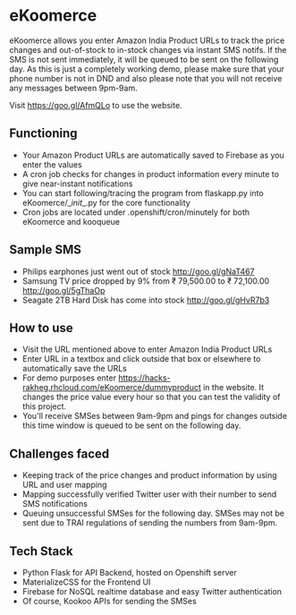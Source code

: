 # eKoomerce
eKoomerce allows you enter Amazon India Product URLs to track the price changes and out-of-stock to in-stock changes via instant SMS notifs. If the SMS is not sent immediately, it will be queued to be sent on the following day. As this is just a completely working demo, please make sure that your phone number is not in DND and also please note that you will not receive any messages between 9pm-9am.

Visit https://goo.gl/AfmQLo to use the website.

## Functioning
- Your Amazon Product URLs are automatically saved to Firebase as you enter the values
- A cron job checks for changes in product information every minute to give near-instant notifications
- You can start following/tracing the program from flaskapp.py into eKoomerce/\__init__.py for the core functionality
- Cron jobs are located under .openshift/cron/minutely for both eKoomerce and kooqueue

## Sample SMS
- Philips earphones just went out of stock http://goo.gl/gNaT467
- Samsung TV price dropped by 9% from ₹ 79,500.00 to ₹ 72,100.00 http://goo.gl/5gThaOp
- Seagate 2TB Hard Disk has come into stock http://goo.gl/gHvR7b3

## How to use
- Visit the URL mentioned above to enter Amazon India Product URLs
- Enter URL in a textbox and click outside that box or elsewhere to automatically save the URLs
- For demo purposes enter https://hacks-rakheg.rhcloud.com/eKoomerce/dummyproduct in the website. It changes the price value every hour so that you can test the validity of this project.
- You'll receive SMSes between 9am-9pm and pings for changes outside this time window is queued to be sent on the following day.

## Challenges faced
- Keeping track of the price changes and product information by using URL and user mapping
- Mapping successfully verified Twitter user with their number to send SMS notifications
- Queuing unsuccessful SMSes for the following day. SMSes may not be sent due to TRAI regulations of sending the numbers from 9am-9pm.

## Tech Stack
- Python Flask for API Backend, hosted on Openshift server
- MaterializeCSS for the Frontend UI
- Firebase for NoSQL realtime database and easy Twitter authentication
- Of course, Kookoo APIs for sending the SMSes
